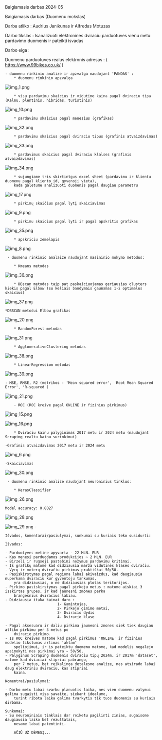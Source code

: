 Baigiamasis darbas 2024-05


Baigiamasis darbas (Duomenu mokslas)

Darba atliko : Audrius Janikunas ir Alfredas Motuzas

Darbo tikslas : Isanalizuoti elektronines dviraciu parduotuves vienu metu pardavimo duomenis ir pateikti isvadas

Darbo eiga :

Duomenu parduotuves realus elektronis adresas : ( https://www.99bikes.co.uk/ )

    - duomenu rinkinio analize ir apzvalga naudojant 'PANDAS' :
        * duomenu rinkinio apzvalga
![img_1.png](img_1.png)

        * visu pardavimu skaicius ir vidutine kaina pagal dviraciu tipa (Kalnu, plentinis, hibridas, turistinis)
![img_10.png](img_10.png)

        * pardavimu skaicius pagal menesius (grafikas)
![img_32.png](img_32.png)

        * pardavimu skaicius pagal dviraciu tipus (grafinis atvaizdavimas)
![img_33.png](img_33.png)

        
        * pardavimus skaicius pagal dviraciu klalses (grafinis atvaizdavimas)
![img_34.png](img_34.png)
        
        * sujungiame tris skirtintgus excel sheet (pardavimu ir klientu duomenu pagal kliento_id, gyvenoji vieta),
        kada galetume analizuoti duomenis pagal daugiau parametru

![img_17.png](img_17.png)
     
 
       
        * pirkimų skaičius pagal lytį skaiciavimas
![img_9.png](img_9.png)


        * pirkimu skaicius pagal lyti ir pagal apskritis grafikas
![img_35.png](img_35.png)

        * apskriciu zemelapis
![img_8.png](img_8.png)
        



     - duomenu rinkinio analaize naudojant masininio mokymo metodus:

        * Kmeans metodas
![img_36.png](img_36.png)

        * DBscan metodas taip pat paskaiciuojamas geriausias clusters kiekis pagal Elbow (su keliais bandymais gaunamas 1-2 optimalus skaicius)
![img_37.png](img_37.png)

    *DBSCAN metodui Elbow grafikas
![img_20.png](img_20.png)

        * RandomForest metodas
![img_31.png](img_31.png)

        * AgglomerativeClustering metodas
![img_38.png](img_38.png)

        * LinearRegression metodas
![img_39.png](img_39.png)

    - MSE, RMSE, R2 (metrikos - 'Mean squared error', 'Root Mean Squared Error', 'R-squared )
![img_21.png](img_21.png)
        
        - ROC (ROC kreive pagal ONLINE ir fizinius pirkimus)
![img_15.png](img_15.png)

![img_16.png](img_16.png)

        * Dviraciu kainu palyginimas 2017 metu ir 2024 metu (naudojant Scraping realiu kainu surinkimui)

    -Grafinis atvaizdavimas 2017 metu ir 2024 metu

![img_6.png](img_6.png)

    -Skaiciavimas

![img_30.png](img_30.png)



     - duomenu rinkinio analize naudojant neuroninius tinklus:

        * KerasClassifier
![img_26.png](img_26.png)
    
    Model accuracy: 0.8027

![img_28.png](img_28.png)

![img_29.png](img_29.png)
    -




        


    Išvados, komentarai/pasiulymai, sunkumai su kuriais teko susidurti:

    Išvados:
    
    - Parduotyves metine apyvarta - 22 MLN. EUR
    - Kas menesi parduodamos produkcijos ~ 2 MLN. EUR
    - Birzeli ir rugseji pastebimi nezymus pardavimu kritimai.
    - Iš grafikų matome kad didziausia marža vidutinės klasės dviračiu.
    - Vyrų ir moterų dviračiu pirkimas praktiškai 50/50.
    - Pasiskirstymas pagal regiona labai akivaizdus, kad daugiausia nuperkama dviraciu kur gyventoju tankumas,
        yra didziausias, o ne didziausias plotas teritorijos.
    - Pirkimo pasiskirstymas pagal pirkeju metus : matome aiskiai 3 isskirtas grupes, ir kad jaunesni zmones perka
        brangesnius dviracius labiau. 
    - Didziausia itaka kainai daro : 
                            1- Gamintojas,
                            2- Pirkejo gimimo metai,
                            3- Dviracio dydis
                            4- Dviracio klase

    - Pagal aksesuaru ir daliu pirkima jaunesni zmones siek tiek daugiau atliko pirkimu per 3 metus po
        dviracio pirkimo.
    - Is ROC kreives matome kad pagal pirkimus 'ONLINE' ir fizinius  modelio tikslumas artimas 'aklam'
        speliojimui, ir is pateiktu duomenu matome, kad modelis negalejo apsimokyti nes pirkimai yra ~ 50/50.
    - Palyginus Scraping duomenis dviraciu tipų 2024m. ir 2017m 'dataset', matome kad dviaciai stipriai pabrango,
        per 7 metus, bet reikalinga detalesne analize, nes atsirado labai daug elektriniu dviraciu, kas stipriai
        kaina.
    
    Komentrai/pasiulymai:

    - Darbo metu labai svarbu planuotis laika, nes vien duomenu valymui galima sugaisti visa savaite, siekant idealumo,
        turint ribota laika galima tvarkytis tik tuos duomenis su kuriais dirbama.
    
    Sunkumai:
    - Su neuroniniais tinklais dar reiketu pagilinti zinias, sugaisome daugiausia laiko bet rezultatais,
        nesame labai patentinti.

        AČIŪ UŽ DĖMESĮ...

    
    
    

